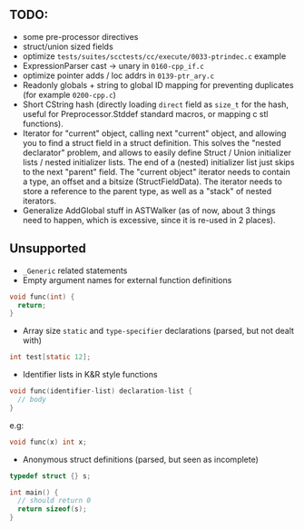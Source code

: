 ## TODO:
 - some pre-processor directives
 - struct/union sized fields
 - optimize `tests/suites/scctests/cc/execute/0033-ptrindec.c` example
 - ExpressionParser cast -> unary in `0160-cpp_if.c`
 - optimize pointer adds / loc addrs in `0139-ptr_ary.c`
 - Readonly globals + string to global ID mapping for preventing duplicates (for example `0200-cpp.c`)
 - Short CString hash (directly loading `direct` field as `size_t` for the hash, useful for Preprocessor.Stddef standard macros, or mapping c stl functions).
 - Iterator for "current" object, calling next "current" object, and allowing you to find a struct field in a struct definition. This solves the "nested declarator" problem, and allows to easily define Struct / Union initializer lists / nested initializer lists. The end of a (nested) initializer list just skips to the next "parent" field. The "current object" iterator needs to contain a type, an offset and a bitsize (StructFieldData). The iterator needs to store a reference to the parent type, as well as a "stack" of nested iterators.
 - Generalize AddGlobal stuff in ASTWalker (as of now, about 3 things need to happen, which is excessive, since it is re-used in 2 places).
   
## Unsupported
 - `_Generic` related statements
 - Empty argument names for external function definitions
```C
void func(int) {
  return;
}
```
 - Array size `static` and `type-specifier` declarations (parsed, but not dealt with)
```C
int test[static 12];
```
 - Identifier lists in K&R style functions
```C
void func(identifier-list) declaration-list {
  // body
}
```
e.g:
```C
void func(x) int x;
```
 - Anonymous struct definitions (parsed, but seen as incomplete)
```C
typedef struct {} s;

int main() {
  // should return 0  
  return sizeof(s);
}
```